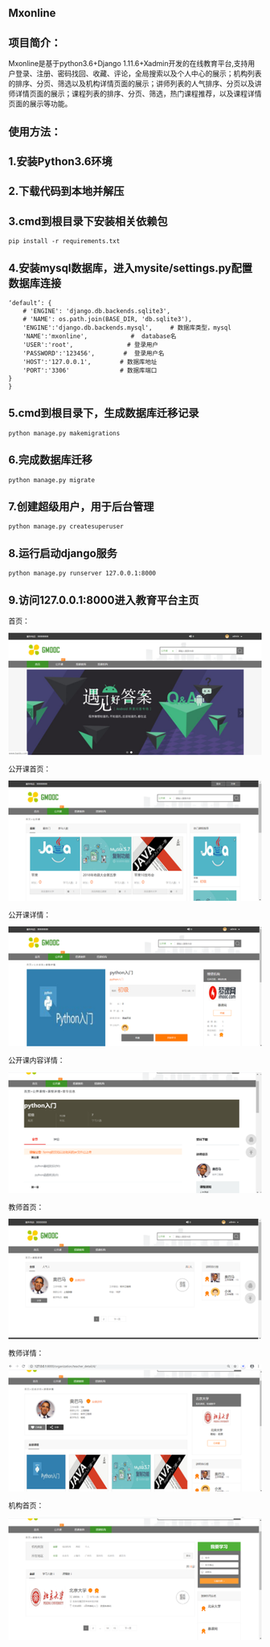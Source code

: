 Mxonline
-------
项目简介：
-------
Mxonline是基于python3.6+Django 1.11.6+Xadmin开发的在线教育平台,支持用户登录、注册、密码找回、收藏、评论，全局搜索以及个人中心的展示；机构列表的排序、分页、筛选以及机构详情页面的展示；讲师列表的人气排序、分页以及讲师详情页面的展示；课程列表的排序、分页、筛选，热门课程推荐，以及课程详情页面的展示等功能。

使用方法：
-------
1.安装Python3.6环境
-------
2.下载代码到本地并解压
-------
3.cmd到根目录下安装相关依赖包
-------
```
pip install -r requirements.txt
```
4.安装mysql数据库，进入mysite/settings.py配置数据库连接
-------

```DATABASES = {
‘default’: {
    # 'ENGINE': 'django.db.backends.sqlite3',
    # 'NAME': os.path.join(BASE_DIR, 'db.sqlite3'),
    'ENGINE':'django.db.backends.mysql',     # 数据库类型，mysql
    'NAME':'mxonline',            #  database名
    'USER':'root',               # 登录用户
    'PASSWORD':'123456',        #  登录用户名
    'HOST':'127.0.0.1',        # 数据库地址
    'PORT':'3306'              # 数据库端口
}
}
```
5.cmd到根目录下，生成数据库迁移记录
-------
```
python manage.py makemigrations
```
6.完成数据库迁移
-------
```
python manage.py migrate 
```
7.创建超级用户，用于后台管理
-------
```
python manage.py createsuperuser
```
8.运行启动django服务
-------
```
python manage.py runserver 127.0.0.1:8000
```
9.访问127.0.0.1:8000进入教育平台主页
-------
首页：

![](https://github.com/PyGuojun/Mxonline/blob/master/image/my_logo.png)

公开课首页：

![](https://github.com/PyGuojun/Mxonline/blob/master/image/class.png)

公开课详情：

![](https://github.com/PyGuojun/Mxonline/blob/master/image/class1.png)

公开课内容详情：

![](https://github.com/PyGuojun/Mxonline/blob/master/image/lessinopng.png)

教师首页：

![](https://github.com/PyGuojun/Mxonline/blob/master/image/teacher.png)

教师详情：

![](https://github.com/PyGuojun/Mxonline/blob/master/image/teacher1.png)

机构首页：

![](https://github.com/PyGuojun/Mxonline/blob/master/image/org.png)
